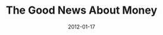---
layout: music 
title: "The Good News About Money"
series: "Big Bad Wolf"
date: 2012-01-17 
description: "Chuck Mingo talks about how God is the opposite of the Big Bad Wolf."
audio: "http://www.crossroads.net/players/media/hq/bigbadwolf_02.mp3"
audio-duration: "43:20"
src: "http://www.crossroads.net/players/media/mediumHz/DefaultVideoImage.jpg"
---
